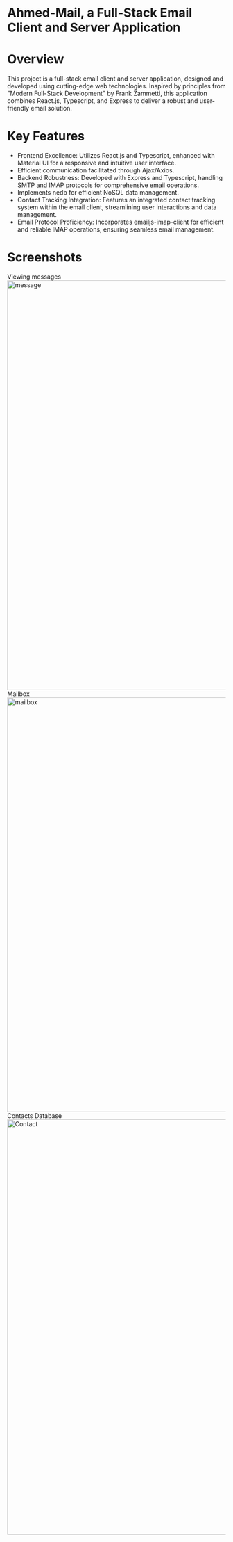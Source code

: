 # Ahmed-Mail, a Full-Stack Email Client and Server Application

# Overview
This project is a full-stack email client and server application, designed and developed using cutting-edge web technologies. Inspired by principles from "Modern Full-Stack Development" by Frank Zammetti, this application combines React.js, Typescript, and Express to deliver a robust and user-friendly email solution.

# Key Features
- Frontend Excellence: Utilizes React.js and Typescript, enhanced with Material UI for a responsive and intuitive user interface. 
- Efficient communication facilitated through Ajax/Axios.
- Backend Robustness: Developed with Express and Typescript, handling SMTP and IMAP protocols for comprehensive email operations. 
- Implements nedb for efficient NoSQL data management.
- Contact Tracking Integration: Features an integrated contact tracking system within the email client, streamlining user interactions and data management.
- Email Protocol Proficiency: Incorporates emailjs-imap-client for efficient and reliable IMAP operations, ensuring seamless email management.
  
# Screenshots
Viewing messages
<img width="943" alt="message" src="https://github.com/ahmedryasser/Ahmed-Mail/assets/56661044/cd3574ab-0545-4ad9-a6f8-f505ae217ee2">
<br />
Mailbox
<img width="954" alt="mailbox" src="https://github.com/ahmedryasser/Ahmed-Mail/assets/56661044/6810ce26-0b49-4e2e-acaa-9f475f6e7729">
<br />
Contacts Database
<img width="956" alt="Contact" src="https://github.com/ahmedryasser/Ahmed-Mail/assets/56661044/69e56463-558d-4339-b5bd-522a63729fc3">
